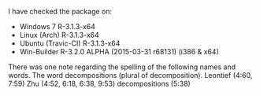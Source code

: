 I have checked the package on:

* Windows 7 R-3.1.3-x64
* Linux (Arch) R-3.1.3-x64
* Ubuntu (Travic-CI) R-3.1.3-x64
* Win-Builder R-3.2.0 ALPHA (2015-03-31 r68131) (i386 & x64)


There was one note regarding the spelling of the following names and words. The word decompositions (plural of decomposition).
  Leontief (4:60, 7:59)
  Zhu (4:52, 6:18, 6:38, 9:53)
  decompositions (5:38)
